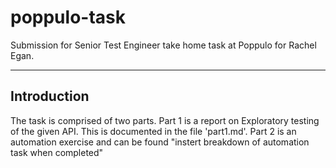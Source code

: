 # poppulo-task
Submission for Senior Test Engineer take home task at Poppulo for Rachel Egan.

---

## Introduction
The task is comprised of two parts. Part 1 is a report on Exploratory testing of the given API. This is documented in the file 'part1.md'. Part 2 is an automation exercise and can be found "instert breakdown of automation task when completed"
